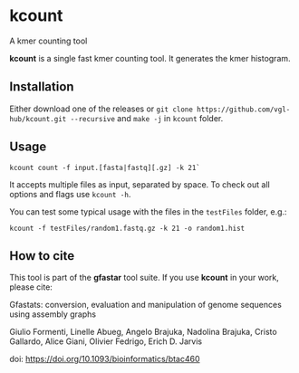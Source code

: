 # kcount

A kmer counting tool

**kcount** is a single fast kmer counting tool. It generates the kmer histogram.

## Installation

Either download one of the releases or `git clone https://github.com/vgl-hub/kcount.git --recursive` and `make -j` in `kcount` folder.

## Usage

```
kcount count -f input.[fasta|fastq][.gz] -k 21`
```

It accepts multiple files as input, separated by space. To check out all options and flags use `kcount -h`.

You can test some typical usage with the files in the `testFiles` folder, e.g.:

```
kcount -f testFiles/random1.fastq.gz -k 21 -o random1.hist
```

## How to cite

This tool is part of the **gfastar** tool suite. If you use **kcount** in your work, please cite:

Gfastats: conversion, evaluation and manipulation of genome sequences using assembly graphs

Giulio Formenti, Linelle Abueg, Angelo Brajuka, Nadolina Brajuka, Cristo Gallardo, Alice Giani, Olivier Fedrigo, Erich D. Jarvis

doi: https://doi.org/10.1093/bioinformatics/btac460

